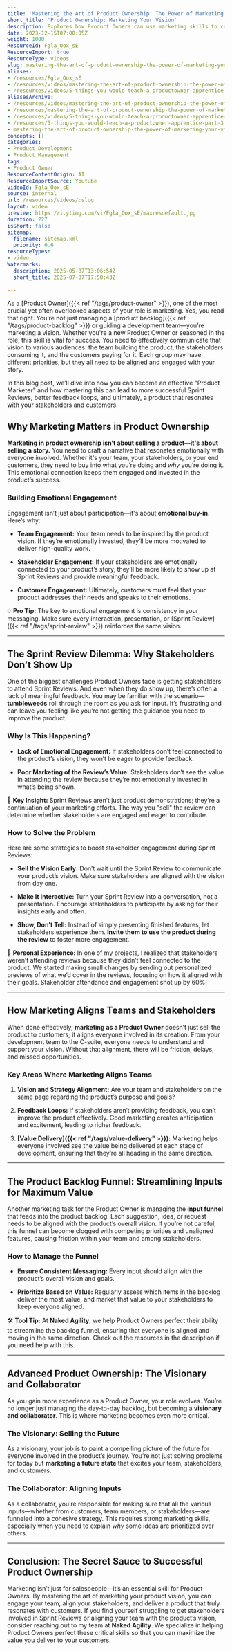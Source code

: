 ```yaml
---
title: 'Mastering the Art of Product Ownership: The Power of Marketing Your Vision'
short_title: 'Product Ownership: Marketing Your Vision'
description: Explores how Product Owners can use marketing skills to communicate vision, boost team and stakeholder engagement, and align feedback for successful product delivery.
date: 2023-12-15T07:00:05Z
weight: 1000
ResourceId: Fgla_Oox_sE
ResourceImport: true
ResourceType: videos
slug: mastering-the-art-of-product-ownership-the-power-of-marketing-your-vision
aliases:
- /resources/Fgla_Oox_sE
- /resources/videos/mastering-the-art-of-product-ownership-the-power-of-marketing-your-vision
- /resources/videos/5-things-you-would-teach-a-productowner-apprentice-part-3
aliasesArchive:
- /resources/videos/mastering-the-art-of-product-ownership-the-power-of-marketing-your-vision
- /resources/mastering-the-art-of-product-ownership-the-power-of-marketing-your-vision
- /resources/videos/5-things-you-would-teach-a-productowner-apprentice-part-3
- /resources/5-things-you-would-teach-a-productowner-apprentice-part-3
- mastering-the-art-of-product-ownership-the-power-of-marketing-your-vision
concepts: []
categories:
- Product Development
- Product Management
tags:
- Product Owner
ResourceContentOrigin: AI
ResourceImportSource: Youtube
videoId: Fgla_Oox_sE
source: internal
url: /resources/videos/:slug
layout: video
preview: https://i.ytimg.com/vi/Fgla_Oox_sE/maxresdefault.jpg
duration: 227
isShort: false
sitemap:
  filename: sitemap.xml
  priority: 0.6
resourceTypes:
- video
Watermarks:
  description: 2025-05-07T13:06:54Z
  short_title: 2025-07-07T17:50:43Z

---
```

As a [Product Owner]({{< ref "/tags/product-owner" >}}), one of the most crucial yet often overlooked aspects of your role is marketing. Yes, you read that right. You’re not just managing a [product backlog]({{< ref "/tags/product-backlog" >}}) or guiding a development team—you’re marketing a vision. Whether you're a new Product Owner or seasoned in the role, this skill is vital for success. You need to effectively communicate that vision to various audiences: the team building the product, the stakeholders consuming it, and the customers paying for it. Each group may have different priorities, but they all need to be aligned and engaged with your story.

In this blog post, we’ll dive into how you can become an effective "Product Marketer" and how mastering this can lead to more successful Sprint Reviews, better feedback loops, and ultimately, a product that resonates with your stakeholders and customers.

## **Why Marketing Matters in Product Ownership**

**Marketing in product ownership isn’t about selling a product—it's about selling a story.** You need to craft a narrative that resonates emotionally with everyone involved. Whether it's your team, your stakeholders, or your end customers, they need to buy into what you’re doing and _why_ you’re doing it. This emotional connection keeps them engaged and invested in the product’s success.

### **Building Emotional Engagement**

Engagement isn’t just about participation—it's about **emotional buy-in**. Here’s why:

- **Team Engagement:** Your team needs to be inspired by the product vision. If they’re emotionally invested, they’ll be more motivated to deliver high-quality work.

- **Stakeholder Engagement:** If your stakeholders are emotionally connected to your product’s story, they’ll be more likely to show up at Sprint Reviews and provide meaningful feedback.

- **Customer Engagement:** Ultimately, customers must feel that your product addresses their needs and speaks to their emotions.

💡 **Pro Tip:** The key to emotional engagement is consistency in your messaging. Make sure every interaction, presentation, or [Sprint Review]({{< ref "/tags/sprint-review" >}}) reinforces the same vision.

* * *

## **The Sprint Review Dilemma: Why Stakeholders Don’t Show Up**

One of the biggest challenges Product Owners face is getting stakeholders to attend Sprint Reviews. And even when they do show up, there’s often a lack of meaningful feedback. You may be familiar with the scenario—**tumbleweeds** roll through the room as you ask for input. It’s frustrating and can leave you feeling like you’re not getting the guidance you need to improve the product.

### **Why Is This Happening?**

- **Lack of Emotional Engagement:** If stakeholders don’t feel connected to the product’s vision, they won’t be eager to provide feedback.

- **Poor Marketing of the Review’s Value:** Stakeholders don’t see the value in attending the review because they’re not emotionally invested in what’s being shown.

🔑 **Key Insight:** Sprint Reviews aren’t just product demonstrations; they’re a continuation of your marketing efforts. The way you "sell" the review can determine whether stakeholders are engaged and eager to contribute.

### **How to Solve the Problem**

Here are some strategies to boost stakeholder engagement during Sprint Reviews:

- **Sell the Vision Early:** Don’t wait until the Sprint Review to communicate your product’s vision. Make sure stakeholders are aligned with the vision from day one.

- **Make It Interactive:** Turn your Sprint Review into a conversation, not a presentation. Encourage stakeholders to participate by asking for their insights early and often.

- **Show, Don’t Tell:** Instead of simply presenting finished features, let stakeholders experience them. **Invite them to use the product during the review** to foster more engagement.

🎯 **Personal Experience:** In one of my projects, I realized that stakeholders weren’t attending reviews because they didn’t feel connected to the product. We started making small changes by sending out personalized previews of what we’d cover in the reviews, focusing on how it aligned with their goals. Stakeholder attendance and engagement shot up by 60%!

* * *

## **How Marketing Aligns Teams and Stakeholders**

When done effectively, **marketing as a Product Owner** doesn’t just sell the product to customers; it aligns everyone involved in its creation. From your development team to the C-suite, everyone needs to understand and support your vision. Without that alignment, there will be friction, delays, and missed opportunities.

### **Key Areas Where Marketing Aligns Teams**

1. **Vision and Strategy Alignment:** Are your team and stakeholders on the same page regarding the product’s purpose and goals?

3. **Feedback Loops:** If stakeholders aren’t providing feedback, you can’t improve the product effectively. Good marketing creates anticipation and excitement, leading to richer feedback.

5. **[Value Delivery]({{< ref "/tags/value-delivery" >}}):** Marketing helps everyone involved see the value being delivered at each stage of development, ensuring that they’re all heading in the same direction.

* * *

## **The Product Backlog Funnel: Streamlining Inputs for Maximum Value**

Another marketing task for the Product Owner is managing the **input funnel** that feeds into the product backlog. Each suggestion, idea, or request needs to be aligned with the product’s overall vision. If you’re not careful, this funnel can become clogged with competing priorities and unaligned features, causing friction within your team and among stakeholders.

### **How to Manage the Funnel**

- **Ensure Consistent Messaging:** Every input should align with the product’s overall vision and goals.

- **Prioritize Based on Value:** Regularly assess which items in the backlog deliver the most value, and market that value to your stakeholders to keep everyone aligned.

🛠 **Tool Tip:** At **Naked Agility**, we help Product Owners perfect their ability to streamline the backlog funnel, ensuring that everyone is aligned and moving in the same direction. Check out the resources in the description if you need help with this.

* * *

## **Advanced Product Ownership: The Visionary and Collaborator**

As you gain more experience as a Product Owner, your role evolves. You’re no longer just managing the day-to-day backlog, but becoming a **visionary and collaborator**. This is where marketing becomes even more critical.

### **The Visionary: Selling the Future**

As a visionary, your job is to paint a compelling picture of the future for everyone involved in the product’s journey. You’re not just solving problems for today but **marketing a future state** that excites your team, stakeholders, and customers.

### **The Collaborator: Aligning Inputs**

As a collaborator, you’re responsible for making sure that all the various inputs—whether from customers, team members, or stakeholders—are funneled into a cohesive strategy. This requires strong marketing skills, especially when you need to explain _why_ some ideas are prioritized over others.

* * *

## **Conclusion: The Secret Sauce to Successful Product Ownership**

Marketing isn’t just for salespeople—it’s an essential skill for Product Owners. By mastering the art of marketing your product vision, you can engage your team, align your stakeholders, and deliver a product that truly resonates with customers. If you find yourself struggling to get stakeholders involved in Sprint Reviews or aligning your team with the product’s vision, consider reaching out to my team at **Naked Agility**. We specialize in helping Product Owners perfect these critical skills so that you can maximize the value you deliver to your customers.
